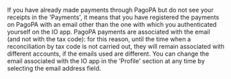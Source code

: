 If you have already made payments through PagoPA but do not see your receipts in the 'Payments', it means that you have registered the payments on PagoPA with an email other than the one with which you authenticated yourself on the IO app.
PagoPA payments are associated with the email (and not with the tax code): for this reason, until the time when a reconciliation by tax code is not carried out, they will remain associated with different accounts, if the emails used are different.
You can change the email associated with the IO app in the 'Profile' section at any time by selecting the email address field.